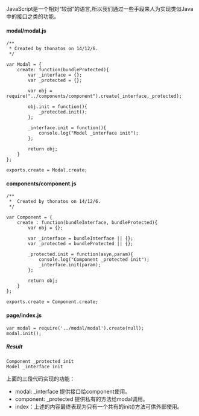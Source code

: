 JavaScript是一个相对“较弱”的语言,所以我们通过一些手段来人为实现类似Java中的接口之类的功能。

#### modal/modal.js

	/**
 	 * Created by thonatos on 14/12/6.
 	 */

	var Modal = {
    	create: function(bundleProtected){
        	var _interface = {};
        	var _protected = {};

        	var obj = require("../components/component").create(_interface,_protected);

        	obj.init = function(){
            	_protected.init();
        	};

        	_interface.init = function(){
            	console.log("Model _interface init");
        	};

        	return obj;
    	}
	};

	exports.create = Modal.create;

#### components/component.js

	/**
 	 *	Created by thonatos on 14/12/6.
 	 */

	var Component = {
    	create : function(bundleInterface, bundleProtected){
        	var obj = {};

        	var _interface = bundleInterface || {};
        	var _protected = bundleProtected || {};

        	_protected.init = function(asyn,param){
            	console.log("Component _protected init");
            	_interface.init(param);
        	};

	        return obj;
    	}
	};

	exports.create = Component.create;
		
#### page/index.js

    var modal = require('../modal/modal').create(null);
    modal.init();
    
##### Result

	Component _protected init
	Model _interface init
    
上面的三段代码实现的功能：

* modal: _interface 提供接口给component使用。
* component: _protected 提供私有的方法给modal调用。 
* index：上述的内容最终表现为只有一个共有的init()方法可供外部使用。